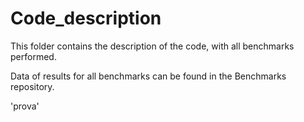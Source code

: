 # Code_description
This folder contains the description of the code, with all benchmarks performed.

Data of results for all benchmarks can be found in the Benchmarks repository.

'prova'
